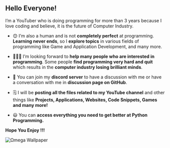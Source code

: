 ## Hello Everyone!

I’m a YouTuber who is doing programming for more than 3 years 
because I love coding and believe, it is the future of Computer Industry.

* 😊 I’m also a human and is not **completely perfect** at programming. 
     **Learning never ends**, so I **explore topics** in various fields of programming like Game and Application Development, and many more.

* 💁🏼‍♂️ I’m looking forward to **help many people who are interested in programming**.
     Some people **find programming very hard and quit** which results in the **computer industry losing brilliant minds**.

* 💬 You can join my **discord server** to have a discussion with me or have a conversation with me in **discussion page on GitHub**.

* 🗒 I will be **posting all the files related to my YouTube channel** and other things like
     **Projects, Applications, Websites, Code Snippets, Games and many more!**

* 😃 You can **access everything you need to get better at Python Programming.**



**Hope You Enjoy !!!**


![Ωmega Wallpaper](https://user-images.githubusercontent.com/65707682/123212568-9c01e780-d4e2-11eb-83ec-ff3340ec650e.jpeg)
